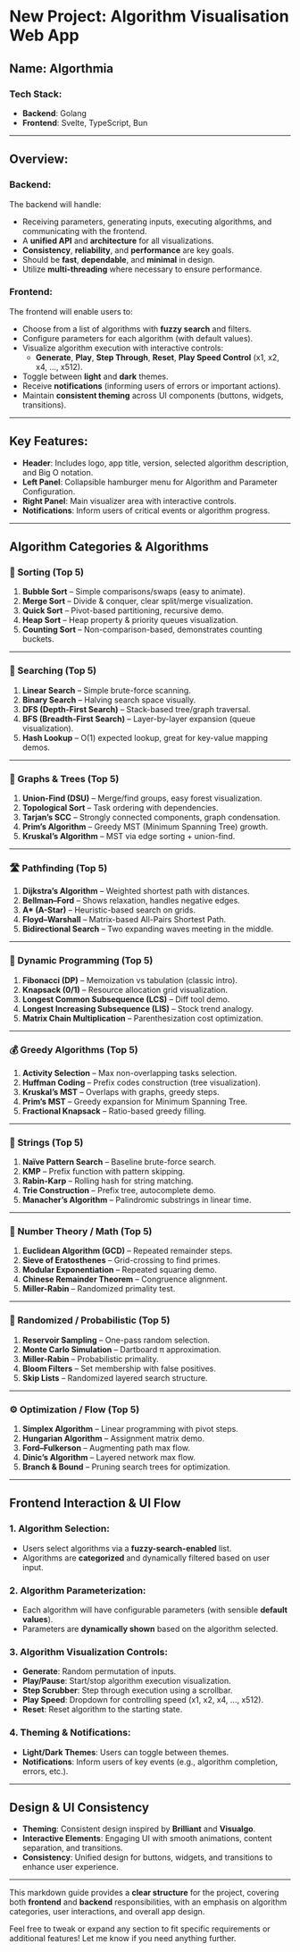 # New Project: Algorithm Visualisation Web App

## Name: **Algorthmia**

### Tech Stack:
- **Backend**: Golang
- **Frontend**: Svelte, TypeScript, Bun

---

## Overview:

### Backend:
The backend will handle:
- Receiving parameters, generating inputs, executing algorithms, and communicating with the frontend.
- A **unified API** and **architecture** for all visualizations.
- **Consistency**, **reliability**, and **performance** are key goals.
- Should be **fast**, **dependable**, and **minimal** in design.
- Utilize **multi-threading** where necessary to ensure performance.

### Frontend:
The frontend will enable users to:
- Choose from a list of algorithms with **fuzzy search** and filters.
- Configure parameters for each algorithm (with default values).
- Visualize algorithm execution with interactive controls:
  - **Generate**, **Play**, **Step Through**, **Reset**, **Play Speed Control** (x1, x2, x4, ..., x512).
- Toggle between **light** and **dark** themes.
- Receive **notifications** (informing users of errors or important actions).
- Maintain **consistent theming** across UI components (buttons, widgets, transitions).

---

## Key Features:
- **Header**: Includes logo, app title, version, selected algorithm description, and Big O notation.
- **Left Panel**: Collapsible hamburger menu for Algorithm and Parameter Configuration.
- **Right Panel**: Main visualizer area with interactive controls.
- **Notifications**: Inform users of critical events or algorithm progress.

---

## Algorithm Categories & Algorithms

### 🔢 Sorting (Top 5)
1. **Bubble Sort** – Simple comparisons/swaps (easy to animate).
2. **Merge Sort** – Divide & conquer, clear split/merge visualization.
3. **Quick Sort** – Pivot-based partitioning, recursive demo.
4. **Heap Sort** – Heap property & priority queues visualization.
5. **Counting Sort** – Non-comparison-based, demonstrates counting buckets.

---

### 🔎 Searching (Top 5)
1. **Linear Search** – Simple brute-force scanning.
2. **Binary Search** – Halving search space visually.
3. **DFS (Depth-First Search)** – Stack-based tree/graph traversal.
4. **BFS (Breadth-First Search)** – Layer-by-layer expansion (queue visualization).
5. **Hash Lookup** – O(1) expected lookup, great for key-value mapping demos.

---

### 🌳 Graphs & Trees (Top 5)
1. **Union-Find (DSU)** – Merge/find groups, easy forest visualization.
2. **Topological Sort** – Task ordering with dependencies.
3. **Tarjan’s SCC** – Strongly connected components, graph condensation.
4. **Prim’s Algorithm** – Greedy MST (Minimum Spanning Tree) growth.
5. **Kruskal’s Algorithm** – MST via edge sorting + union-find.

---

### 🛣️ Pathfinding (Top 5)
1. **Dijkstra’s Algorithm** – Weighted shortest path with distances.
2. **Bellman–Ford** – Shows relaxation, handles negative edges.
3. **A\* (A-Star)** – Heuristic-based search on grids.
4. **Floyd–Warshall** – Matrix-based All-Pairs Shortest Path.
5. **Bidirectional Search** – Two expanding waves meeting in the middle.

---

### 🧮 Dynamic Programming (Top 5)
1. **Fibonacci (DP)** – Memoization vs tabulation (classic intro).
2. **Knapsack (0/1)** – Resource allocation grid visualization.
3. **Longest Common Subsequence (LCS)** – Diff tool demo.
4. **Longest Increasing Subsequence (LIS)** – Stock trend analogy.
5. **Matrix Chain Multiplication** – Parenthesization cost optimization.

---

### 💰 Greedy Algorithms (Top 5)
1. **Activity Selection** – Max non-overlapping tasks selection.
2. **Huffman Coding** – Prefix codes construction (tree visualization).
3. **Kruskal’s MST** – Overlaps with graphs, greedy steps.
4. **Prim’s MST** – Greedy expansion for Minimum Spanning Tree.
5. **Fractional Knapsack** – Ratio-based greedy filling.

---

### 🧩 Strings (Top 5)
1. **Naïve Pattern Search** – Baseline brute-force search.
2. **KMP** – Prefix function with pattern skipping.
3. **Rabin-Karp** – Rolling hash for string matching.
4. **Trie Construction** – Prefix tree, autocomplete demo.
5. **Manacher’s Algorithm** – Palindromic substrings in linear time.

---

### 🔐 Number Theory / Math (Top 5)
1. **Euclidean Algorithm (GCD)** – Repeated remainder steps.
2. **Sieve of Eratosthenes** – Grid-crossing to find primes.
3. **Modular Exponentiation** – Repeated squaring demo.
4. **Chinese Remainder Theorem** – Congruence alignment.
5. **Miller-Rabin** – Randomized primality test.

---

### 🎲 Randomized / Probabilistic (Top 5)
1. **Reservoir Sampling** – One-pass random selection.
2. **Monte Carlo Simulation** – Dartboard π approximation.
3. **Miller-Rabin** – Probabilistic primality.
4. **Bloom Filters** – Set membership with false positives.
5. **Skip Lists** – Randomized layered search structure.

---

### ⚙️ Optimization / Flow (Top 5)
1. **Simplex Algorithm** – Linear programming with pivot steps.
2. **Hungarian Algorithm** – Assignment matrix demo.
3. **Ford–Fulkerson** – Augmenting path max flow.
4. **Dinic’s Algorithm** – Layered network max flow.
5. **Branch & Bound** – Pruning search trees for optimization.

---

## Frontend Interaction & UI Flow

### 1. **Algorithm Selection**:
- Users select algorithms via a **fuzzy-search-enabled** list.
- Algorithms are **categorized** and dynamically filtered based on user input.

### 2. **Algorithm Parameterization**:
- Each algorithm will have configurable parameters (with sensible **default values**).
- Parameters are **dynamically shown** based on the algorithm selected.

### 3. **Algorithm Visualization Controls**:
- **Generate**: Random permutation of inputs.
- **Play/Pause**: Start/stop algorithm execution visualization.
- **Step Scrubber**: Step through execution using a scrollbar.
- **Play Speed**: Dropdown for controlling speed (x1, x2, x4, ..., x512).
- **Reset**: Reset algorithm to the starting state.

### 4. **Theming & Notifications**:
- **Light/Dark Themes**: Users can toggle between themes.
- **Notifications**: Inform users of key events (e.g., algorithm completion, errors, etc.).

---

## Design & UI Consistency

- **Theming**: Consistent design inspired by **Brilliant** and **Visualgo**.
- **Interactive Elements**: Engaging UI with smooth animations, content separation, and transitions.
- **Consistency**: Unified design for buttons, widgets, and transitions to enhance user experience.

---

This markdown guide provides a **clear structure** for the project, covering both **frontend** and **backend** responsibilities, with an emphasis on algorithm categories, user interactions, and overall app design.

Feel free to tweak or expand any section to fit specific requirements or additional features! Let me know if you need anything further.
